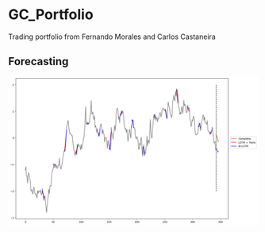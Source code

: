 # GC_Portfolio
Trading portfolio from Fernando Morales and Carlos Castaneira


## Forecasting

![alt text](images/image.png)